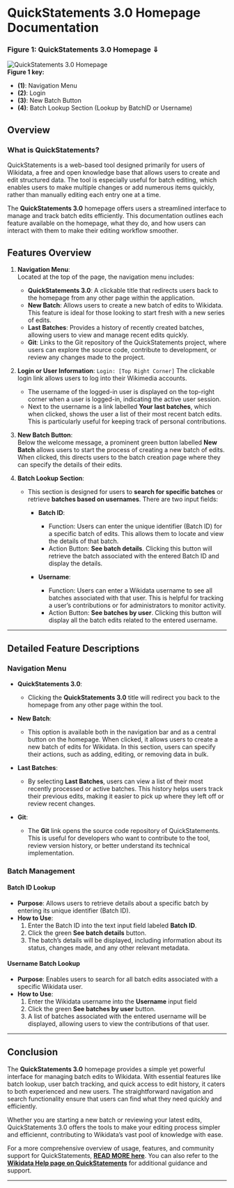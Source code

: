 
# QuickStatements 3.0 Homepage Documentation


### Figure 1: QuickStatements 3.0 Homepage &#x21D3;
![QuickStatements 3.0 Homepage](https://github.com/user-attachments/assets/461c6cf4-c92f-4529-b2bd-a29fa08fd6ca)  
**Figure 1 key:**
- **(1)**: Navigation Menu
- **(2)**: Login 
- **(3)**: New Batch Button
- **(4)**: Batch Lookup Section (Lookup by BatchID or Username)

## Overview

### What is QuickStatements?

QuickStatements is a web-based tool designed primarily for users of Wikidata, a free and open knowledge base that allows users to create and edit structured data. The tool is especially useful for batch editing, which enables users to make multiple changes or add numerous items quickly, rather than manually editing each entry one at a time. 

The **QuickStatements 3.0** homepage offers users a streamlined interface to manage and track batch edits efficiently. This documentation outlines each feature available on the homepage, what they do, and how users can interact with them to make their editing workflow smoother.

## Features Overview

1. **Navigation Menu**:  
   Located at the top of the page, the navigation menu includes:
   - **QuickStatements 3.0**: A clickable title that redirects users back to the homepage from any other page within the application.
   - **New Batch**: Allows users to create a new batch of edits to Wikidata. This feature is ideal for those looking to start fresh with a new series of edits.
   - **Last Batches**: Provides a history of recently created batches, allowing users to view and manage recent edits quickly.
   - **Git**: Links to the Git repository of the QuickStatements project, where users can explore the source code, contribute to development, or review any changes made to the project.

2. **Login or User Information**:
   `Login: [Top Right Corner]` The clickable login link allows users to log into their Wikimedia accounts.

   - The username of the logged-in user is displayed on the top-right corner when a user is logged-in, indicating the active user session.
   - Next to the username is a link labelled **Your last batches**, which when clicked, shows the user a list of their most recent batch edits. This is particularly useful for keeping track of personal contributions.

3. **New Batch Button**:  
   Below the welcome message, a prominent green button labelled **New Batch** allows users to start the process of creating a new batch of edits. When clicked, this directs users to the batch creation page where they can specify the details of their edits.

4. **Batch Lookup Section**:
   - This section is designed for users to **search for specific batches** or retrieve **batches based on usernames**. There are two input fields:
   
     - **Batch ID**:  
       - Function: Users can enter the unique identifier (Batch ID) for a specific batch of edits. This allows them to locate and view the details of that batch.
       - Action Button: **See batch details**. Clicking this button will retrieve the batch associated with the entered Batch ID and display the details.
   
     - **Username**:  
       - Function: Users can enter a Wikidata username to see all batches associated with that user. This is helpful for tracking a user’s contributions or for administrators to monitor activity.
       - Action Button: **See batches by user**. Clicking this button will display all the batch edits related to the entered username.

---

## Detailed Feature Descriptions

### Navigation Menu

- **QuickStatements 3.0**:
  - Clicking the **QuickStatements 3.0** title will redirect you back to the homepage from any other page within the tool.
  
- **New Batch**:
  - This option is available both in the navigation bar and as a central button on the homepage. When clicked, it allows users to create a new batch of edits for Wikidata. In this section, users can specify their actions, such as adding, editing, or removing data in bulk.

- **Last Batches**:
  - By selecting **Last Batches**, users can view a list of their most recently processed or active batches. This history helps users track their previous edits, making it easier to pick up where they left off or review recent changes.

- **Git**:
  - The **Git** link opens the source code repository of QuickStatements. This is useful for developers who want to contribute to the tool, review version history, or better understand its technical implementation.

### Batch Management

#### Batch ID Lookup

- **Purpose**: Allows users to retrieve details about a specific batch by entering its unique identifier (Batch ID).
- **How to Use**:
  1. Enter the Batch ID into the text input field labeled **Batch ID**.
  2. Click the green **See batch details** button.
  3. The batch’s details will be displayed, including information about its status, changes made, and any other relevant metadata.

#### Username Batch Lookup

- **Purpose**: Enables users to search for all batch edits associated with a specific Wikidata user.
- **How to Use**:
  1. Enter the Wikidata username into the **Username** input field
  2. Click the green **See batches by user** button.
  3. A list of batches associated with the entered username will be displayed, allowing users to view the contributions of that user.

---

## Conclusion

The **QuickStatements 3.0** homepage provides a simple yet powerful interface for managing batch edits to Wikidata. With essential features like batch lookup, user batch tracking, and quick access to edit history, it caters to both experienced and new users. The straightforward navigation and search functionality ensure that users can find what they need quickly and efficiently.

Whether you are starting a new batch or reviewing your latest edits, QuickStatements 3.0 offers the tools to make your editing process simpler and efficiennt, contributing to Wikidata’s vast pool of knowledge with ease.

For a more comprehensive overview of usage, features, and community support for QuickStatements, **[READ MORE here](https://meta.wikimedia.org/wiki/QuickStatements)**. You can also refer to the **[Wikidata Help page on QuickStatements](https://www.wikidata.org/wiki/Help:QuickStatements)** for additional guidance and support.

---
